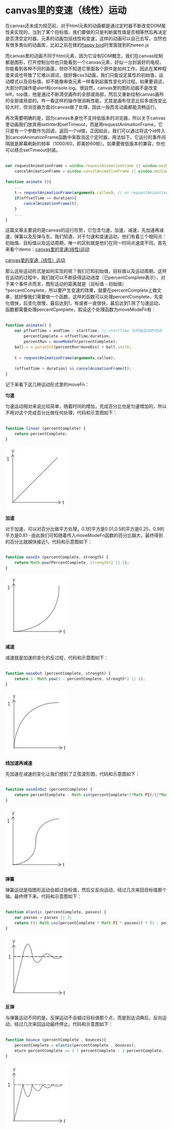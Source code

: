 canvas里的变速（线性）运动
========================

在canvas还未成为规范前，对于html元素的动画都是通过定时器不断改变DOM属性来实现的，当到了某个目标值，我们要做的只是判断属性值是否相等然后再决定是否清空定时器。元素的动画包括线性和变速，这样的动画可以自己去写，当然也有很多类似的动画库，比如之前在做的[flappy bird](http://www.yi-jy.com/2014/12/28/%E7%94%A8js%E5%BC%80%E5%8F%91flappy-bird/)时里面提到的tween.js

而canvas里的动画不同于html元素，因为它没有DOM概念，我们在canvas绘制都是图形，打开控制台你也只能看到一个canvas元素，好似一台封装好的电视，你能看到各种不同的画面，但你不知道它里面各个原件是如何工作。因此在某种程度来说也导致了它难以调试，就好像css3动画，我们只能设定属性的初始值，运动模式以及目标值，却不能像审查元素一样看到起属性变化的过程。如果要调试，大部分的操作是alert和console.log。很自然，canvas里的图形动画不是改变left，top值，他是通过不断清空画布的全部或局部，然后又重新绘制canvas画布的全部或局部的。咋一看这样的操作很消耗性能，尤其是画布信息比较多或改变比较大时，但浏览器方面对canvas做了处理，因此一般而言动画都能流畅运行。

再次需要明确的是，因为canvas本身也不支持低版本的浏览器，所以关于canvas里动画我们放弃用setInter和setTimeout，而是用requestAnimationFrame，它只是有一个参数作为回调，返回一个id值，正因如此，我们可以通过将这个id传入到cancelAnimationFrame函数中来取消这个定时器，用法如下，它运行的事件间隔就是屏幕刷新的频率（1000/60，即美妙60帧）。如果要做低版本的兼容，你也可以结合setTimeout封装。

```js

var requestAnimationFrame = window.requestAnimationFrame || window.mozRequestAnimationFrame || window.webkitRequestAnimationFrame,
	cancelAnimationFrame = window.cancelAnimationFrame || window.mozCancelAnimationFrame || window.webkitCancelAnimationFrame;
 
function animate (){
	...
	t = requestAnimationFrame(arguments.callee); // or requestAnimationFrame(animate)
	if(offsetTime == duration){
		cancelAnimationFrame(t);
	}
	...
}

```

这篇文章主要说的是canvas的运行形势，它包含匀速，加速，减速，先加速再减速，弹簧以及反弹与东。我们知道，对于匀速和变速运动，他们有着三个相同点：初始值、目标值以及运动周期，唯一的区别就是他们在同一时间点速度不同。首先来看个demo：[canvas里的变速(线性)运动](http://yi-jy.com/demo/201508/canvas-move-mode/)

[canvas里的变速（线性）运动](http://yi-jy.com/demo/201508/canvas-move-mode/)

那么这些运动形式是如何实现的呢？我们已知初始值，目标值以及运动周期，这样在运动的过程中，我们就可以不断获得运动进度（已percentComplete表示），对于某个事件点而言，图形运动的距离就是（目标值 - 初始值）*percentComplete，所以要产生变速的效果，就要在percentComplete上做文章，就好像我们需要做一个函数，这样的函数可以处理percentComplete，先变化很快，后变化很慢，最后达到1，有或者一直很快，最后达到1.除了匀速运动，函数都需要处理percentCpmplete，假设这个处理函数为moveModeFn有：

```js

function animate() {
	var pffsetTime = endTime - startTime, // startTime 为开始运动的时间
		percentCpmplete = offsetTime/duration;
		percentRun = moveModeFn(percentComplete);
	ball.x = parseInt(percentRun*moveDis) + ball.initX;

	t = requestAnimationFrame(arguments,callee);	
	
	(offsetTime > duration) && cancelAnimationFrame(t);
}

```

记下来看下这几种运动形式里的moveFn：

**匀速**

匀速运动相对来说比较简单，随着时间的增加，完成百分比也是匀速增加的，所以不用对这个完成百分比做任何处理，代码和示意图如下：

```js

function linear (percentComplete) {
	return percentComplete;	
}

```

![](images/linear.jpg)

**加速**

对于加速，可以对百分比做平方处理，0.1的平方是0.01,0.5的平方是0.25，0.9的平方是0.81···由此我们可知随着传入moveModeFn函数的百分比越大，最终得到的百分比就越快接近1，代码和示意图如下：

```js

function easeIn (percentComplete, strength) {
	return Math.pow(PercentComplete. strength*2 || 2);
}

```

![](images/easeIn.jpg)

**减速**

减速就是加速的变化的反过程，代码和示意图如下：

```js

function easeOut (percentComplete, strength) {
	return 1- Math.pow(1 - percentComplete, strength*2 || 2);
}

```

![](images/easeOut.jpg)

**线加速再减速**

先加速在减速的变化让我们想到了正弦波形图，代码和示意图如下：

```js

function easeInOut (percentComplete) {
	return percentComplete - Math.sin(percentComplete*2*Math.PI)/(2*Math.PI);
}

```

![](images/easeInOut1.jpg)

**弹簧**

弹簧运动是指图形运动会超过目标值，然后又反向运动，经过几次来回目标值那个轴，最终停下来。代码和示意图如下：

```js

function elastic (percentComplete, passes) {
	var passes = passes || 3;
	return ((1-Math.cos(percentComplete * Math.PI * passes)) * (1 - percentComplete)) + percentComplete;
}

```

![](images/elastic.jpg)

**反弹**

与弹簧运动不同的是，反弹运动不会越过目标值那个点，而是到达词典后，反向运动，经过几次来回运动最终停止。代码和示意图如下：

```js

function bounce (percentComplete , bounces){
	percentComplete = elastic(percentComplete , bounces);
	eturn percentComplete <= 1 ? percentComplete : 2-percentComplete;
}

```

![](images/bounce.jpg)


